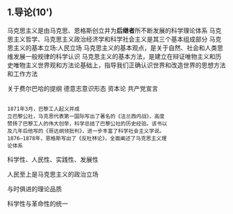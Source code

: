## 1.导论(10')
马克思主义是由马克思、恩格斯创立并为**后继者**所不断发展的科学理论体系
马克思主义哲学、马克思主义政治经济学和科学社会主义是其三个基本组成部分
马克思主义的基本立场:人民立场
马克思主义的基本观点，是关于自然、社会和人类思维发展一般规律的科学认识
马克思主义的基本方法，是建立在辩证唯物主义和历史唯物主义世界观和方法论基础上，指导我们正确认识世界和改造世界的思想方法和工作方法

关于费尔巴哈的提纲 德意志意识形态 资本论 共产党宣言

~~~

1871年3月，巴黎工人起义并成 
立巴黎公社，马克思代表第一国际写出了著名的《法兰西内战》，高度 
赞扬了巴黎工人的伟大创举，科学总结了巴黎公社的历史经验。该书以 
及几年后他写的《哥达纲领批判》，进一步丰富了科学社会主义学说。 
1876—1878年，恩格斯写出了《反杜林论》，全面阐述了马克思主义理 
论体系

~~~

科学性、人民性、实践性、发展性

人民至上是马克思主义的政治立场

与时俱进的理论品质

科学性与革命性的统一